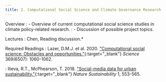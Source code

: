 ```yaml
---
title: 2. Computational Social Science and Climate Governance Research (18.3)
---
```


Overview
: - Overview of current computational social science studies in climate policy-related research.
: - Discussion of possible project topics.

Lectures
: Chen, Reading discussion.*

Required Readings
: Lazer, D.M.J. et al. 2020. ["Computational social science: Obstacles and opportunities."](https://doi.org/10.1126/science.aaz8170){:target="_blank"} _Science_ 369(6507): 1060-1062.

: Ilieva, R.T., McPhearson, T. 2018. ["Social-media data for urban sustainability."](https://doi.org/10.1038/s41893-018-0153-6){:target="_blank"} _Nature Sustainability_ 1, 553-565.
